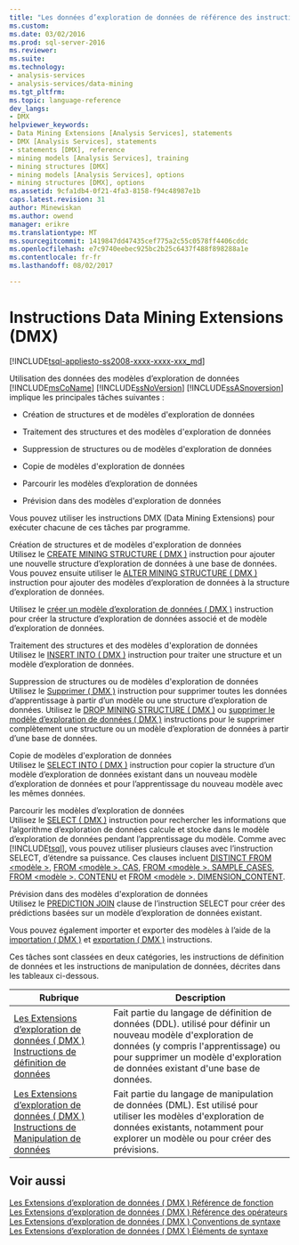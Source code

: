 ```yaml
---
title: "Les données d’exploration de données de référence des instructions Extensions (DMX) | Documents Microsoft"
ms.custom: 
ms.date: 03/02/2016
ms.prod: sql-server-2016
ms.reviewer: 
ms.suite: 
ms.technology:
- analysis-services
- analysis-services/data-mining
ms.tgt_pltfrm: 
ms.topic: language-reference
dev_langs:
- DMX
helpviewer_keywords:
- Data Mining Extensions [Analysis Services], statements
- DMX [Analysis Services], statements
- statements [DMX], reference
- mining models [Analysis Services], training
- mining structures [DMX]
- mining models [Analysis Services], options
- mining structures [DMX], options
ms.assetid: 9cfa1db4-0f21-4fa3-8158-f94c48987e1b
caps.latest.revision: 31
author: Minewiskan
ms.author: owend
manager: erikre
ms.translationtype: MT
ms.sourcegitcommit: 1419847dd47435cef775a2c55c0578ff4406cddc
ms.openlocfilehash: e7c9740eebec925bc2b25c6437f488f898288a1e
ms.contentlocale: fr-fr
ms.lasthandoff: 08/02/2017

---
```

# <a name="data-mining-extensions-dmx-statements"></a>Instructions Data Mining Extensions (DMX)
[!INCLUDE[tsql-appliesto-ss2008-xxxx-xxxx-xxx_md](../includes/tsql-appliesto-ss2008-xxxx-xxxx-xxx-md.md)]

  Utilisation des données des modèles d’exploration de données [!INCLUDE[msCoName](../includes/msconame-md.md)] [!INCLUDE[ssNoVersion](../includes/ssnoversion-md.md)] [!INCLUDE[ssASnoversion](../includes/ssasnoversion-md.md)] implique les principales tâches suivantes :  
  
-   Création de structures et de modèles d'exploration de données  
  
-   Traitement des structures et des modèles d'exploration de données  
  
-   Suppression de structures ou de modèles d'exploration de données  
  
-   Copie de modèles d'exploration de données  
  
-   Parcourir les modèles d’exploration de données  
  
-   Prévision dans des modèles d'exploration de données  
  
 Vous pouvez utiliser les instructions DMX (Data Mining Extensions) pour exécuter chacune de ces tâches par programme.  
  
 Création de structures et de modèles d'exploration de données  
 Utilisez le [CREATE MINING STRUCTURE &#40; DMX &#41;](../dmx/create-mining-structure-dmx.md) instruction pour ajouter une nouvelle structure d’exploration de données à une base de données. Vous pouvez ensuite utiliser le [ALTER MINING STRUCTURE &#40; DMX &#41;](../dmx/alter-mining-structure-dmx.md) instruction pour ajouter des modèles d’exploration de données à la structure d’exploration de données.  
  
 Utilisez le [créer un modèle d’exploration de données &#40; DMX &#41;](../dmx/create-mining-model-dmx.md) instruction pour créer la structure d’exploration de données associé et de modèle d’exploration de données.  
  
 Traitement des structures et des modèles d'exploration de données  
 Utilisez le [INSERT INTO &#40; DMX &#41;](../dmx/insert-into-dmx.md) instruction pour traiter une structure et un modèle d’exploration de données.  
  
 Suppression de structures ou de modèles d'exploration de données  
 Utilisez le [Supprimer &#40; DMX &#41;](../dmx/delete-dmx.md) instruction pour supprimer toutes les données d’apprentissage à partir d’un modèle ou une structure d’exploration de données. Utilisez le [DROP MINING STRUCTURE &#40; DMX &#41;](../dmx/drop-mining-structure-dmx.md) ou [supprimer le modèle d’exploration de données &#40; DMX &#41;](../dmx/drop-mining-model-dmx.md) instructions pour le supprimer complètement une structure ou un modèle d’exploration de données à partir d’une base de données.  
  
 Copie de modèles d'exploration de données  
 Utilisez le [SELECT INTO &#40; DMX &#41;](../dmx/select-into-dmx.md) instruction pour copier la structure d’un modèle d’exploration de données existant dans un nouveau modèle d’exploration de données et pour l’apprentissage du nouveau modèle avec les mêmes données.  
  
 Parcourir les modèles d’exploration de données  
 Utilisez le [SELECT &#40; DMX &#41;](../dmx/select-dmx.md) instruction pour rechercher les informations que l’algorithme d’exploration de données calcule et stocke dans le modèle d’exploration de données pendant l’apprentissage du modèle. Comme avec [!INCLUDE[tsql](../includes/tsql-md.md)], vous pouvez utiliser plusieurs clauses avec l’instruction SELECT, d’étendre sa puissance. Ces clauses incluent [DISTINCT FROM \<modèle >](../dmx/select-distinct-from-model-dmx.md), [FROM \<modèle >. CAS](../dmx/select-from-model-cases-dmx.md), [FROM \<modèle >. SAMPLE_CASES](../dmx/select-from-model-sample-cases-dmx.md), [FROM \<modèle >. CONTENU](../dmx/select-from-model-content-dmx.md) et [FROM \<modèle >. DIMENSION_CONTENT](../dmx/select-from-model-dimension-content-dmx.md).  
  
 Prévision dans des modèles d'exploration de données  
 Utilisez le [PREDICTION JOIN](../dmx/select-from-model-prediction-join-dmx.md) clause de l’instruction SELECT pour créer des prédictions basées sur un modèle d’exploration de données existant.  
  
 Vous pouvez également importer et exporter des modèles à l’aide de la [importation &#40; DMX &#41;](../dmx/import-dmx.md) et [exportation &#40; DMX &#41;](../dmx/export-dmx.md) instructions.  
  
 Ces tâches sont classées en deux catégories, les instructions de définition de données et les instructions de manipulation de données, décrites dans les tableaux ci-dessous.  
  
|Rubrique| Description|  
|-----------|-----------------|  
|[Les Extensions d’exploration de données &#40; DMX &#41; Instructions de définition de données](../dmx/dmx-statements-data-definition.md)|Fait partie du langage de définition de données (DDL). utilisé pour définir un nouveau modèle d'exploration de données (y compris l'apprentissage) ou pour supprimer un modèle d'exploration de données existant d'une base de données.|  
|[Les Extensions d’exploration de données &#40; DMX &#41; Instructions de Manipulation de données](../dmx/dmx-statements-data-manipulation.md)|Fait partie du langage de manipulation de données (DML). Est utilisé pour utiliser les modèles d'exploration de données existants, notamment pour explorer un modèle ou pour créer des prévisions.|  
  
## <a name="see-also"></a>Voir aussi  
 [Les Extensions d’exploration de données &#40; DMX &#41; Référence de fonction](../dmx/data-mining-extensions-dmx-function-reference.md)   
 [Les Extensions d’exploration de données &#40; DMX &#41; Référence des opérateurs](../dmx/data-mining-extensions-dmx-operator-reference.md)   
 [Les Extensions d’exploration de données &#40; DMX &#41; Conventions de syntaxe](../dmx/data-mining-extensions-dmx-syntax-conventions.md)   
 [Les Extensions d’exploration de données &#40; DMX &#41; Éléments de syntaxe](../dmx/data-mining-extensions-dmx-syntax-elements.md)  
  
  

